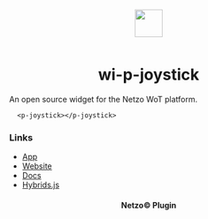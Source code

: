 <div align="center">
  <a href="https://netzo.io" target="_blank" >
    <img height="50" src="https://raw.githubusercontent.com/netzoio/plugins/main/plugins/widgets/wi-p-joystick/src/assets/icon.svg" style="margin: 12px 0px" />
  </a>

  <h1>wi-p-joystick</h1>
</div>

An open source widget for the Netzo WoT platform.

```showcase
  <p-joystick></p-joystick>
```

### Links

- [App](https://app.netzo.io)
- [Website](https://netzo.io)
- [Docs](https://docs.netzo.io)
- [Hybrids.js](https://hybrids.js.org)

<div align="center">
  <h4>Netzo© Plugin</h4>
</div>
